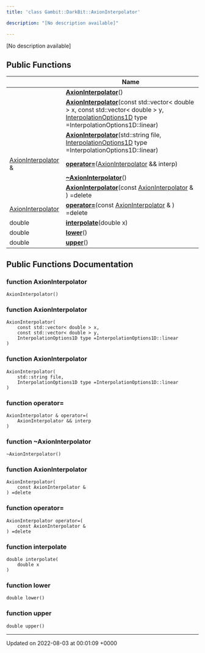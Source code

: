 ```yaml
---
title: 'class Gambit::DarkBit::AxionInterpolator'

description: "[No description available]"

---
```









[No description available]

## Public Functions

|                | Name           |
| -------------- | -------------- |
| | **[AxionInterpolator](/documentation/code/colliderbit_development/classes/classgambit_1_1darkbit_1_1axioninterpolator/#function-axioninterpolator)**() |
| | **[AxionInterpolator](/documentation/code/colliderbit_development/classes/classgambit_1_1darkbit_1_1axioninterpolator/#function-axioninterpolator)**(const std::vector< double > x, const std::vector< double > y, [InterpolationOptions1D](/documentation/code/colliderbit_development/namespaces/namespacegambit_1_1darkbit/#enum-interpolationoptions1d) type =InterpolationOptions1D::linear) |
| | **[AxionInterpolator](/documentation/code/colliderbit_development/classes/classgambit_1_1darkbit_1_1axioninterpolator/#function-axioninterpolator)**(std::string file, [InterpolationOptions1D](/documentation/code/colliderbit_development/namespaces/namespacegambit_1_1darkbit/#enum-interpolationoptions1d) type =InterpolationOptions1D::linear) |
| [AxionInterpolator](/documentation/code/colliderbit_development/classes/classgambit_1_1darkbit_1_1axioninterpolator/) & | **[operator=](/documentation/code/colliderbit_development/classes/classgambit_1_1darkbit_1_1axioninterpolator/#function-operator=)**([AxionInterpolator](/documentation/code/colliderbit_development/classes/classgambit_1_1darkbit_1_1axioninterpolator/) && interp) |
| | **[~AxionInterpolator](/documentation/code/colliderbit_development/classes/classgambit_1_1darkbit_1_1axioninterpolator/#function-~axioninterpolator)**() |
| | **[AxionInterpolator](/documentation/code/colliderbit_development/classes/classgambit_1_1darkbit_1_1axioninterpolator/#function-axioninterpolator)**(const [AxionInterpolator](/documentation/code/colliderbit_development/classes/classgambit_1_1darkbit_1_1axioninterpolator/) & ) =delete |
| [AxionInterpolator](/documentation/code/colliderbit_development/classes/classgambit_1_1darkbit_1_1axioninterpolator/) | **[operator=](/documentation/code/colliderbit_development/classes/classgambit_1_1darkbit_1_1axioninterpolator/#function-operator=)**(const [AxionInterpolator](/documentation/code/colliderbit_development/classes/classgambit_1_1darkbit_1_1axioninterpolator/) & ) =delete |
| double | **[interpolate](/documentation/code/colliderbit_development/classes/classgambit_1_1darkbit_1_1axioninterpolator/#function-interpolate)**(double x) |
| double | **[lower](/documentation/code/colliderbit_development/classes/classgambit_1_1darkbit_1_1axioninterpolator/#function-lower)**() |
| double | **[upper](/documentation/code/colliderbit_development/classes/classgambit_1_1darkbit_1_1axioninterpolator/#function-upper)**() |

## Public Functions Documentation

### function AxionInterpolator

```
AxionInterpolator()
```


### function AxionInterpolator

```
AxionInterpolator(
    const std::vector< double > x,
    const std::vector< double > y,
    InterpolationOptions1D type =InterpolationOptions1D::linear
)
```


### function AxionInterpolator

```
AxionInterpolator(
    std::string file,
    InterpolationOptions1D type =InterpolationOptions1D::linear
)
```


### function operator=

```
AxionInterpolator & operator=(
    AxionInterpolator && interp
)
```


### function ~AxionInterpolator

```
~AxionInterpolator()
```


### function AxionInterpolator

```
AxionInterpolator(
    const AxionInterpolator & 
) =delete
```


### function operator=

```
AxionInterpolator operator=(
    const AxionInterpolator & 
) =delete
```


### function interpolate

```
double interpolate(
    double x
)
```


### function lower

```
double lower()
```


### function upper

```
double upper()
```


-------------------------------

Updated on 2022-08-03 at 00:01:09 +0000